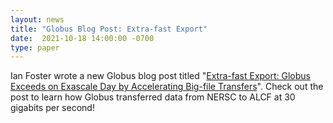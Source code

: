 ```yaml
---
layout: news
title: "Globus Blog Post: Extra-fast Export"
date:  2021-10-18 14:00:00 -0700
type: paper
---
```

Ian Foster wrote a new Globus blog post titled "[Extra-fast Export: Globus Exceeds on Exascale Day by Accelerating Big-file Transfers](https://www.globus.org/blog/extra-fast-export-globus-exceeds-exascale-day-accelerating-big-file-transfers)". Check out the post to learn how Globus transferred data from NERSC to ALCF at 30 gigabits per second!
